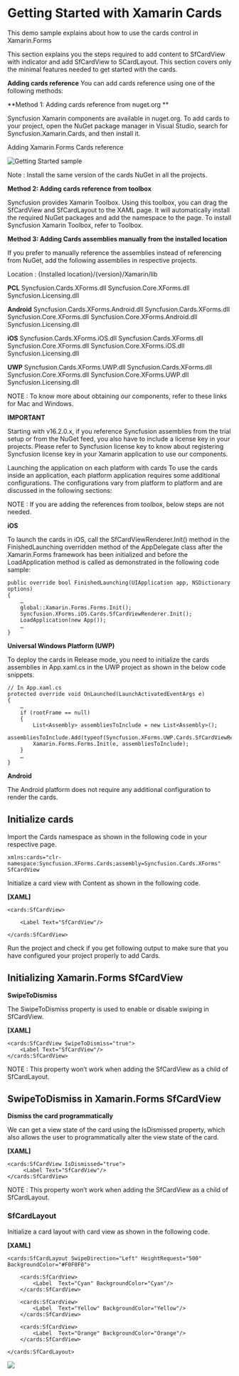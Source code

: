 # Getting Started with Xamarin Cards

This demo sample explains about how to use the cards control in Xamarin.Forms

This section explains you the steps required to add content to SfCardView with indicator and add SfCardView to SCardLayout. This section covers only the minimal features needed to get started with the cards.

**Adding cards reference**
You can add cards reference using one of the following methods:

**Method 1: Adding cards reference from nuget.org **

Syncfusion Xamarin components are available in nuget.org. To add cards to your project, open the NuGet package manager in Visual Studio, search for Syncfusion.Xamarin.Cards, and then install it.

Adding Xamarin.Forms Cards reference

![Getting Started sample](getting-started_images/img3)

Note : Install the same version of the cards NuGet in all the projects.

**Method 2: Adding cards reference from toolbox**

Syncfusion provides Xamarin Toolbox. Using this toolbox, you can drag the SfCardView and SfCardLayout to the XAML page. It will automatically install the required NuGet packages and add the namespace to the page. To install Syncfusion Xamarin Toolbox, refer to Toolbox.

**Method 3: Adding Cards assemblies manually from the installed location**

If you prefer to manually reference the assemblies instead of referencing from NuGet, add the following assemblies in respective projects.

Location : {Installed location}/{version}/Xamarin/lib

**PCL**
Syncfusion.Cards.XForms.dll
Syncfusion.Core.XForms.dll
Syncfusion.Licensing.dll

**Android**
Syncfusion.Cards.XForms.Android.dll
Syncfusion.Cards.XForms.dll
Syncfusion.Core.XForms.dll
Syncfusion.Core.XForms.Android.dll
Syncfusion.Licensing.dll

**iOS**
Syncfusion.Cards.XForms.iOS.dll
Syncfusion.Cards.XForms.dll
Syncfusion.Core.XForms.dll
Syncfusion.Core.XForms.iOS.dll
Syncfusion.Licensing.dll

**UWP**	
Syncfusion.Cards.XForms.UWP.dll
Syncfusion.Cards.XForms.dll
Syncfusion.Core.XForms.dll
Syncfusion.Core.XForms.UWP.dll
Syncfusion.Licensing.dll

NOTE : To know more about obtaining our components, refer to these links for Mac and Windows.

**IMPORTANT**

Starting with v16.2.0.x, if you reference Syncfusion assemblies from the trial setup or from the NuGet feed, you also have to include a license key in your projects. Please refer to Syncfusion license key to know about registering Syncfusion license key in your Xamarin application to use our components.

Launching the application on each platform with cards
To use the cards inside an application, each platform application requires some additional configurations. The configurations vary from platform to platform and are discussed in the following sections:

NOTE : If you are adding the references from toolbox, below steps are not needed.

**iOS**

To launch the cards in iOS, call the SfCardViewRenderer.Init() method in the FinishedLaunching overridden method of the AppDelegate class after the Xamarin.Forms framework has been initialized and before the LoadApplication method is called as demonstrated in the following code sample:
```
public override bool FinishedLaunching(UIApplication app, NSDictionary options) 
{ 
	… 
	global::Xamarin.Forms.Forms.Init();
	Syncfusion.XForms.iOS.Cards.SfCardViewRenderer.Init();
	LoadApplication(new App()); 
	…
}
```
**Universal Windows Platform (UWP)**

To deploy the cards in Release mode, you need to initialize the cards assemblies in App.xaml.cs in the UWP project as shown in the below code snippets.
```
// In App.xaml.cs 
protected override void OnLaunched(LaunchActivatedEventArgs e)
{ 
	… 
	if (rootFrame == null) 
	{ 
		List<Assembly> assembliesToInclude = new List<Assembly>();
		assembliesToInclude.Add(typeof(Syncfusion.XForms.UWP.Cards.SfCardViewRenderer).GetTypeInfo().Assembly);
		Xamarin.Forms.Forms.Init(e, assembliesToInclude);
	} 
    … 
}
```
**Android**

The Android platform does not require any additional configuration to render the cards.

## Initialize cards

Import the Cards namespace as shown in the following code in your respective page.

```
xmlns:cards="clr-namespace:Syncfusion.XForms.Cards;assembly=Syncfusion.Cards.XForms"
SfCardView
```

Initialize a card view with Content as shown in the following code.

**[XAML]**

```
<cards:SfCardView>

	<Label Text="SfCardView"/>

</cards:SfCardView>

```
Run the project and check if you get following output to make sure that you have configured your project properly to add Cards.

## Initializing Xamarin.Forms SfCardView

**SwipeToDismiss**

The SwipeToDismiss property is used to enable or disable swiping in SfCardView.

**[XAML]**
```
<cards:SfCardView SwipeToDismiss="true">
	<Label Text="SfCardView"/>
</cards:SfCardView>
```
NOTE : This property won’t work when adding the SfCardView as a child of SfCardLayout.

## SwipeToDismiss in Xamarin.Forms SfCardView

**Dismiss the card programmatically**

We can get a view state of the card using the IsDismissed property, which also allows the user to programmatically alter the view state of the card.

**[XAML]**
```
<cards:SfCardView IsDismissed="true">
     <Label Text="SfCardView"/>
</cards:SfCardView>
```
NOTE : This property won’t work when adding the SfCardView as a child of SfCardLayout.

### SfCardLayout

Initialize a card layout with card view as shown in the following code.

**[XAML]**
```
<cards:SfCardLayout SwipeDirection="Left" HeightRequest="500" BackgroundColor="#F0F0F0">

	<cards:SfCardView>
		<Label  Text="Cyan" BackgroundColor="Cyan"/>
	</cards:SfCardView>

	<cards:SfCardView>
		<Label  Text="Yellow" BackgroundColor="Yellow"/>
	</cards:SfCardView>

	<cards:SfCardView>
		<Label  Text="Orange" BackgroundColor="Orange"/>
	</cards:SfCardView>  

</cards:SfCardLayout>
```
![](getting-started_images/layout)
